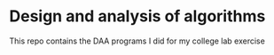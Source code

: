 # Design and analysis of algorithms
 This repo contains the DAA programs I did for my college lab exercise
